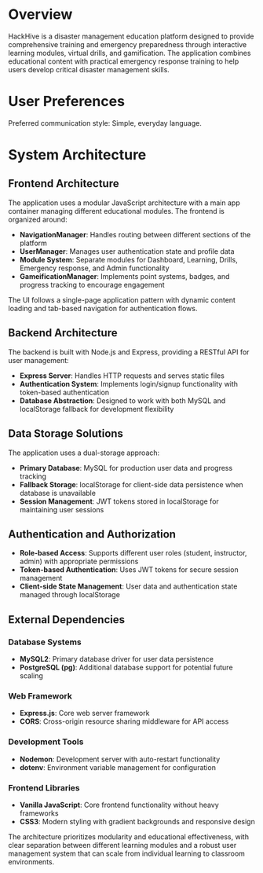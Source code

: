 # Overview

HackHive is a disaster management education platform designed to provide comprehensive training and emergency preparedness through interactive learning modules, virtual drills, and gamification. The application combines educational content with practical emergency response training to help users develop critical disaster management skills.

# User Preferences

Preferred communication style: Simple, everyday language.

# System Architecture

## Frontend Architecture
The application uses a modular JavaScript architecture with a main app container managing different educational modules. The frontend is organized around:
- **NavigationManager**: Handles routing between different sections of the platform
- **UserManager**: Manages user authentication state and profile data
- **Module System**: Separate modules for Dashboard, Learning, Drills, Emergency response, and Admin functionality
- **GameificationManager**: Implements point systems, badges, and progress tracking to encourage engagement

The UI follows a single-page application pattern with dynamic content loading and tab-based navigation for authentication flows.

## Backend Architecture
The backend is built with Node.js and Express, providing a RESTful API for user management:
- **Express Server**: Handles HTTP requests and serves static files
- **Authentication System**: Implements login/signup functionality with token-based authentication
- **Database Abstraction**: Designed to work with both MySQL and localStorage fallback for development flexibility

## Data Storage Solutions
The application uses a dual-storage approach:
- **Primary Database**: MySQL for production user data and progress tracking
- **Fallback Storage**: localStorage for client-side data persistence when database is unavailable
- **Session Management**: JWT tokens stored in localStorage for maintaining user sessions

## Authentication and Authorization
- **Role-based Access**: Supports different user roles (student, instructor, admin) with appropriate permissions
- **Token-based Authentication**: Uses JWT tokens for secure session management
- **Client-side State Management**: User data and authentication state managed through localStorage

## External Dependencies

### Database Systems
- **MySQL2**: Primary database driver for user data persistence
- **PostgreSQL (pg)**: Additional database support for potential future scaling

### Web Framework
- **Express.js**: Core web server framework
- **CORS**: Cross-origin resource sharing middleware for API access

### Development Tools
- **Nodemon**: Development server with auto-restart functionality
- **dotenv**: Environment variable management for configuration

### Frontend Libraries
- **Vanilla JavaScript**: Core frontend functionality without heavy frameworks
- **CSS3**: Modern styling with gradient backgrounds and responsive design

The architecture prioritizes modularity and educational effectiveness, with clear separation between different learning modules and a robust user management system that can scale from individual learning to classroom environments.